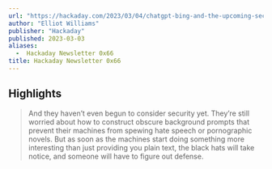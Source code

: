 ```yaml
---
url: "https://hackaday.com/2023/03/04/chatgpt-bing-and-the-upcoming-security-apocalypse/"
author: "Elliot Williams"
publisher: "Hackaday"
published: 2023-03-03
aliases:
  -  Hackaday Newsletter 0x66
title: Hackaday Newsletter 0x66
---
```


## Highlights
> And they haven’t even begun to consider security yet. They’re still worried about how to construct obscure background prompts that prevent their machines from spewing hate speech or pornographic novels. But as soon as the machines start doing something more interesting than just providing you plain text, the black hats will take notice, and someone will have to figure out defense.

